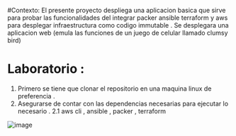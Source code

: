#Contexto:
El presente proyecto despliega una aplicacion basica que sirve para probar las funcionalidades del integrar packer ansible terraform y aws para desplegar infraestructura como codigo immutable . Se desplegara una aplicacion web (emula las funciones de un juego de celular llamado clumsy bird) 

# Laboratorio :
1. Primero se tiene que clonar el repositorio en una maquina linux de preferencia .
2. Asegurarse de contar con las dependencias necesarias para ejecutar lo necesario .
   2.1 aws cli , ansible , packer , terraform


![image](https://github.com/user-attachments/assets/2b512e89-52cf-478d-87ad-ef813a0877d7)


